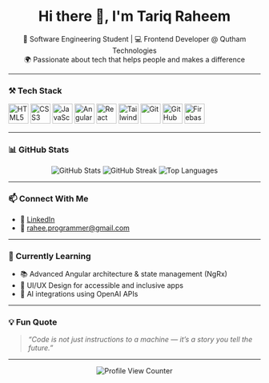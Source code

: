 <h1 align="center">Hi there 👋, I'm Tariq Raheem</h1>

<p align="center">
  🌟 Software Engineering Student | 💻 Frontend Developer @ Qutham Technologies  
  <br>
  🌍 Passionate about tech that helps people and makes a difference
</p>

---

### ⚒️ Tech Stack

<p align="left">
  <img src="https://cdn.jsdelivr.net/gh/devicons/devicon/icons/html5/html5-original.svg" width="40" height="40" alt="HTML5"/>
  <img src="https://cdn.jsdelivr.net/gh/devicons/devicon/icons/css3/css3-original.svg" width="40" height="40" alt="CSS3"/>
  <img src="https://cdn.jsdelivr.net/gh/devicons/devicon/icons/javascript/javascript-original.svg" width="40" height="40" alt="JavaScript"/>
  <img src="https://cdn.jsdelivr.net/gh/devicons/devicon/icons/angularjs/angularjs-original.svg" width="40" height="40" alt="Angular"/>
  <img src="https://cdn.jsdelivr.net/gh/devicons/devicon/icons/react/react-original.svg" width="40" height="40" alt="React"/>
  <img src="https://cdn.jsdelivr.net/gh/devicons/devicon@latest/icons/tailwindcss/tailwindcss-original.svg" width="40" height="40" alt="TailwindCSS"/>
  <img src="https://cdn.jsdelivr.net/gh/devicons/devicon/icons/git/git-original.svg" width="40" height="40" alt="Git"/>
  <img src="https://cdn.jsdelivr.net/gh/devicons/devicon/icons/github/github-original.svg" width="40" height="40" alt="GitHub"/>
  <img src="https://cdn.jsdelivr.net/gh/devicons/devicon/icons/firebase/firebase-plain.svg" width="40" height="40" alt="Firebase"/>
</p>

---

### 📊 GitHub Stats

<p align="center">
  <img src="https://github-readme-stats.vercel.app/api?username=rahee55&show_icons=true&theme=tokyonight" alt="GitHub Stats" />
  <img src="https://github-readme-streak-stats.herokuapp.com?user=rahee55&theme=tokyonight&hide_border=true" alt="GitHub Streak" />
  <img src="https://github-readme-stats.vercel.app/api/top-langs/?username=rahee55&layout=compact&theme=tokyonight" alt="Top Languages" />
</p>

---

### 📫 Connect With Me

- 🔗 [LinkedIn](https://linkedin.com/in/tariq-raheem/)
- 📧 rahee.programmer@gmail.com

---

### 🧠 Currently Learning

- 📚 Advanced Angular architecture & state management (NgRx)
- 🎨 UI/UX Design for accessible and inclusive apps
- 🤖 AI integrations using OpenAI APIs

---

### 💡 Fun Quote

> *“Code is not just instructions to a machine — it’s a story you tell the future.”*

---

<p align="center">
  <img src="https://komarev.com/ghpvc/?username=TariqRaheem&label=Profile%20Views&color=0e75b6&style=flat" alt="Profile View Counter" />
</p>

